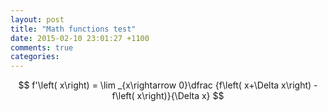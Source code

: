 ```yaml
---
layout: post
title: "Math functions test"
date: 2015-02-10 23:01:27 +1100
comments: true
categories: 
---
```

$$
f'\left( x\right) = \lim _{x\rightarrow 0}\dfrac {f\left( x+\Delta x\right) - f\left( x\right)}{\Delta x}
$$
